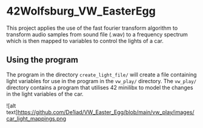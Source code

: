 # 42Wolfsburg_VW_EasterEgg
This project applies the use of the fast fourier transform algorithm to transform audio samples from sound file (.wav) to a frequency spectrum which is then mapped to variables to control the lights of a car.

## Using the program
The program in the directory ```create_light_file/``` will create a file containing light variables for use in the program in the ```vw_play/``` directory.
The ```vw_play/``` directory contains a program that utilises 42 minilibx to model the changes in the light variables of the car.

![alt text]https://github.com/De1iad/VW_Easter_Egg/blob/main/vw_play/images/car_light_mappings.png
